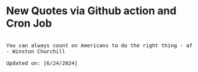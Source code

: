 # New Quotes via Github action and Cron Job

<pre>
<!-- #quote -->
You can always count on Americans to do the right thing - after they've tried everything else.
- Winston Churchill

Updated on: [6/24/2024]
<!-- #quoteEnd -->
</pre>
